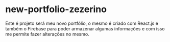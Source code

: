 # new-portfolio-zezerino
Este é projeto será meu novo portfólio, o mesmo é criado com React.js e também o Firebase para poder armazenar algumas informações e com isso me permite fazer alterações no mesmo.
